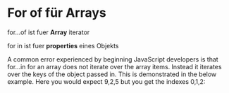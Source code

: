 For of für Arrays
=================

for...of
ist fuer **Array** iterator




for in ist fuer **properties** eines Objekts

A common error experienced by beginning JavaScript developers is that for...in for an array does not iterate over the array items. Instead it iterates over the keys of the object passed in. This is demonstrated in the below example. Here you would expect 9,2,5 but you get the indexes 0,1,2: